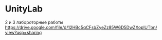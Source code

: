 # UnityLab
 2 и 3 лабороторные работы
 https://drive.google.com/file/d/12HBc5qCFsbZyeZz85W6D5DwZXopIUTbn/view?usp=sharing
